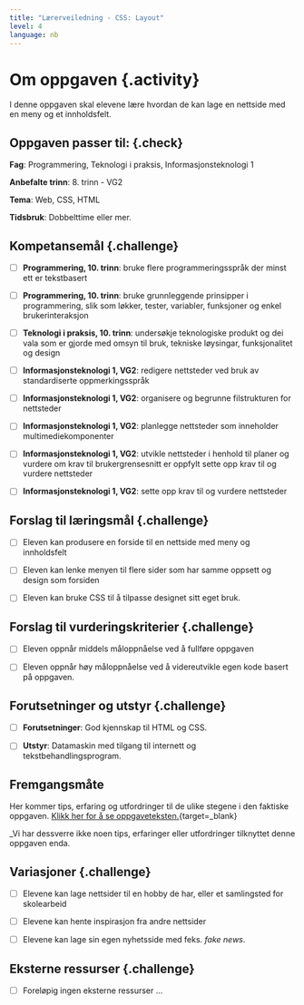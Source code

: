 ```yaml
---
title: "Lærerveiledning - CSS: Layout"
level: 4
language: nb
---
```



# Om oppgaven {.activity}

I denne oppgaven skal elevene lære hvordan de kan lage en nettside med en meny
og et innholdsfelt.

## Oppgaven passer til: {.check}

 __Fag__: Programmering, Teknologi i praksis, Informasjonsteknologi 1

__Anbefalte trinn__: 8. trinn - VG2

__Tema__: Web, CSS, HTML

__Tidsbruk__: Dobbelttime eller mer.

## Kompetansemål {.challenge}

- [ ] __Programmering, 10. trinn__: bruke flere programmeringsspråk der minst
       ett er tekstbasert

- [ ] __Programmering, 10. trinn__: bruke grunnleggende prinsipper i
       programmering, slik som løkker, tester, variabler, funksjoner og enkel
       brukerinteraksjon

- [ ] __Teknologi i praksis, 10. trinn__: undersøkje teknologiske produkt og dei
       vala som er gjorde med omsyn til bruk, tekniske løysingar, funksjonalitet
       og design

- [ ] __Informasjonsteknologi 1, VG2__: redigere nettsteder ved bruk av
      standardiserte oppmerkingsspråk

- [ ] __Informasjonsteknologi 1, VG2__: organisere og begrunne filstrukturen for
      nettsteder

- [ ] __Informasjonsteknologi 1, VG2__: planlegge nettsteder som inneholder
      multimediekomponenter

- [ ] __Informasjonsteknologi 1, VG2__: utvikle nettsteder i henhold til planer
og vurdere om krav til brukergrensesnitt er oppfylt sette opp krav til og
vurdere nettsteder

- [ ] __Informasjonsteknologi 1, VG2__: sette opp krav til og vurdere nettsteder

## Forslag til læringsmål {.challenge}

- [ ] Eleven kan produsere en forside til en nettside med meny og innholdsfelt

- [ ] Eleven kan lenke menyen til flere sider som har samme oppsett og design
      som forsiden

- [ ] Eleven kan bruke CSS til å tilpasse designet sitt eget bruk.

## Forslag til vurderingskriterier {.challenge}

- [ ] Eleven oppnår middels måloppnåelse ved å fullføre oppgaven

- [ ] Eleven oppnår høy måloppnåelse ved å videreutvikle egen kode basert på
      oppgaven.

## Forutsetninger og utstyr {.challenge}

- [ ] __Forutsetninger__: God kjennskap til HTML og CSS.

- [ ] __Utstyr__: Datamaskin med tilgang til internett og
       tekstbehandlingsprogram.

## Fremgangsmåte

Her kommer tips, erfaring og utfordringer til de ulike stegene i den faktiske
oppgaven. [Klikk her for å se
oppgaveteksten.](../layout/layout.html){target=_blank}


_Vi har dessverre ikke noen tips, erfaringer eller utfordringer tilknyttet denne
oppgaven enda.

## Variasjoner {.challenge}

- [ ] Elevene kan lage nettsider til en hobby de har, eller et samlingsted for
       skolearbeid

- [ ] Elevene kan hente inspirasjon fra andre nettsider

- [ ] Elevene kan lage sin egen nyhetsside med feks. _fake news_.

## Eksterne ressurser {.challenge}

- [ ] Foreløpig ingen eksterne ressurser ...

